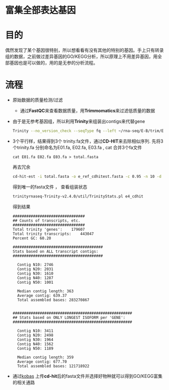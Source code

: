 # 富集全部表达基因

# 目的

​	偶然发现了某个基因很特别，所以想看看有没有其他的特别的基因。手上只有转录组的数据，之前做过差异基因的GO/KEGG分析，所以原理上不用差异基因，用全部基因也是可以做的，用的是无参的分析流程。

# 流程

* 原始数据的质量检测/过滤

  * 通过**FastQC**来查看数据质量，用**Trimmomatics**来过滤低质量的数据

* 由于是无参考基因组，所以利用**Trinity**来组装出contigs来代替gene

  ```bash
  Trinity --no_version_check --seqType fq --left ~/rna-seq/E-B/trim/E01/E01.fa_1P.gz --right ~/rna-seq/E-B/trim/E01/E01.fa_1P.gz  --CPU 30 --max_memory 100G --output E01_trinity &1>E01.log 2>E01.err 
  ```

* 3个平行样，结果得到3个 trinity.fa文件，通过**CD-HIT**来去除相似序列. 先将3个trinity.fa 分别命名为E01.fa, E02.fa, E03.fa , cat 合并3个fa文件

  ```
  cat E01.fa E02.fa E03.fa > total.fasta
  ```

  再去冗余

  ```bash
  cd-hit-est -i total.fasta -o e_ref_cdhitest.fasta -c 0.95 -n 10 -d 0 -M 60000 -T 20   # cd-hit-est 是转录组的
  ```

  得到唯一的fasta文件 ， 查看组装状态

  ```bash
  trinityrnaseq-Trinity-v2.4.0/util/TrinityStats.pl e4_cdhit
  ```

  得到结果

  ```
  ################################
  ## Counts of transcripts, etc.
  ################################
  Total trinity 'genes':	179607
  Total trinity transcripts:	443047
  Percent GC: 60.20
  
  ########################################
  Stats based on ALL transcript contigs:
  ########################################
  
  	Contig N10: 2746
  	Contig N20: 2031
  	Contig N30: 1610
  	Contig N40: 1287
  	Contig N50: 1001
  
  	Median contig length: 363
  	Average contig: 639.37
  	Total assembled bases: 283270867
  
  
  #####################################################
  ## Stats based on ONLY LONGEST ISOFORM per 'GENE':
  #####################################################
  
  	Contig N10: 3411
  	Contig N20: 2498
  	Contig N30: 1964
  	Contig N40: 1562
  	Contig N50: 1189
  
  	Median contig length: 359
  	Average contig: 677.70
  	Total assembled bases: 121718922
  
  ```

  

* 通过[kobas](http://kobas.cbi.pku.edu.cn/) 上传**cd-hit**后的fasta文件并选择好物种就可以得到GO/KEGG富集的相关通路

  
